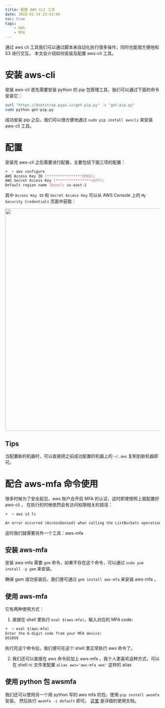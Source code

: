 ```yaml
---
title: 配置 AWS CLI 工具
date: 2018-01-14 23:43:04
toc: true
tags:
    - AWS
    - MFA
---
```


通过 aws cli 工具我们可以通过脚本来自动化执行很多操作，同时也能很方便地和 S3 进行交互。
本文会介绍如何安装及配置 aws-cli 工具。

<!--more-->

# 安装 aws-cli

安装 aws-cli 首先需要安装 python 的 pip 包管理工具，我们可以通过下面的命令安装它：

```sh
curl "https://bootstrap.pypa.io/get-pip.py" -o "get-pip.py"
sudo python get-pip.py
```

成功安装 pip 之后，我们可以很方便地通过 `sudo pip install awscli` 来安装 aws-cli 工具。

# 配置

安装完 aws-cli 之后需要进行配置，主要包括下面三项的配置：

```sh
➜  ~ aws configure
AWS Access Key ID [****************ZPKQ]:
AWS Secret Access Key [****************vN7P]:
Default region name [None]: us-east-1
```

其中 `Access Key ID` 和 `Secret Access Key` 可以从 AWS Console 上的 `My Security Credentials`
页面中获取：

<img src="http://on2hdrotz.bkt.clouddn.com/blog/1515945723095.png" width="722"/>

## Tips

当配置新的机器时，可以直接把之前成功配置的机器上的 `~/.aws` 复制到新机器即可。

# 配合 aws-mfa 命令使用

很多时候为了安全起见，aws 账户会开启 MFA 的认证，这时即使按照上面配置好 aws-cli ，
在执行的时候依然会有访问权限相关的错误：

```sh
➜  ~ aws s3 ls

An error occurred (AccessDenied) when calling the ListBuckets operation: Access Denied
```

这时我们就需要另外一个工具：aws-mfa

## 安装 aws-mfa

安装 aws-mfa 需要 `gem` 命令，如果不存在这个命令，可以通过 `sudo yum install -y gem` 来安装。

确保 gem 成功安装后，我们便可通过 `gem install aws-mfa` 来安装 aws-mfa 。

## 使用 aws-mfa

它有两种使用方式：

1. 直接在 shell 里执行 `eval $(aws-mfa)`，输入对应的 MFA code:

```sh
➜  ~ eval $(aws-mfa)
Enter the 6-digit code from your MFA device:
051059
```

执行完这个命令后，我们便可在这个 shell 里正常执行 aws 命令了。

2. 我们还可以直接在 aws 命令前加上 aws-mfa 。我个人更喜欢这种方式，可以在 shell rc 文件里配置
`alias aws='aws-mfa aws'` 这样的 alias

## 使用 python 包 awsmfa

我们还可以使用另一个用 python 写的 aws mfa 的包，使用 `pip install awsmfa` 安装。
然后执行 `awsmfa -i default` 即可。 [这里](https://pypi.python.org/pypi/awsmfa) 是详细的使用文档。
